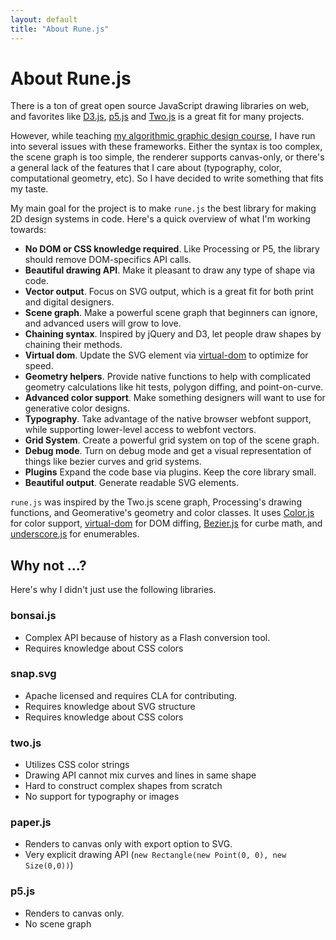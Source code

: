 ```yaml
---
layout: default
title: "About Rune.js"
---
```


# About Rune.js

There is a ton of great open source JavaScript drawing libraries on web, and favorites like [D3.js](http://d3js.org/), [p5.js](http://p5js.org/) and [Two.js](https://jonobr1.github.io/two.js/) is a great fit for many projects.

However, while teaching [my algorithmic graphic design course](http://printingcode.runemadsen.com), I have run into several issues with these frameworks. Either the syntax is too complex, the scene graph is too simple, the renderer supports canvas-only, or there's a general lack of the features that I care about (typography, color, computational geometry, etc). So I have decided to write something that fits my taste.

My main goal for the project is to make `rune.js` the best library for making 2D design systems in code. Here's a quick overview of what I'm working towards:

- **No DOM or CSS knowledge required**. Like Processing or P5, the library should remove DOM-specifics API calls.
- **Beautiful drawing API**. Make it pleasant to draw any type of shape via code.
- **Vector output**. Focus on SVG output, which is a great fit for both print and digital designers.
- **Scene graph**. Make a powerful scene graph that beginners can ignore, and advanced users will grow to love.
- **Chaining syntax**. Inspired by jQuery and D3, let people draw shapes by chaining their methods.
- **Virtual dom**. Update the SVG element via [virtual-dom](https://github.com/Matt-Esch/virtual-dom) to optimize for speed.
- **Geometry helpers**. Provide native functions to help with complicated geometry calculations like hit tests, polygon diffing, and point-on-curve.
- **Advanced color support**. Make something designers will want to use for generative color designs.
- **Typography**. Take advantage of the native browser webfont support, while supporting lower-level access to webfont vectors.
- **Grid System**. Create a powerful grid system on top of the scene graph.
- **Debug mode**. Turn on debug mode and get a visual representation of things like bezier curves and grid systems.
- **Plugins** Expand the code base via plugins. Keep the core library small. 
- **Beautiful output**. Generate readable SVG elements.

`rune.js` was inspired by the Two.js scene graph, Processing's drawing functions, and Geomerative's geometry and color classes. It uses [Color.js](https://github.com/harthur/color) for color support, [virtual-dom](https://github.com/Matt-Esch/virtual-dom) for DOM diffing, [Bezier.js](http://pomax.github.io/bezierjs/) for curbe math, and [underscore.js](http://underscorejs.org/) for enumerables.


## Why not ...?

Here's why I didn't just use the following libraries.

### bonsai.js

- Complex API because of history as a Flash conversion tool.
- Requires knowledge about CSS colors

### snap.svg

- Apache licensed and requires CLA for contributing.
- Requires knowledge about SVG structure
- Requires knowledge about CSS colors

### two.js

- Utilizes CSS color strings
- Drawing API cannot mix curves and lines in same shape
- Hard to construct complex shapes from scratch
- No support for typography or images

### paper.js

- Renders to canvas only with export option to SVG.
- Very explicit drawing API (`new Rectangle(new Point(0, 0), new Size(0,0))`)

### p5.js

- Renders to canvas only.
- No scene graph
